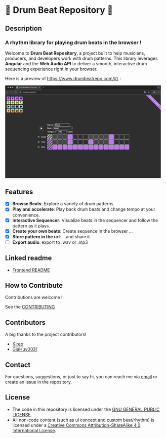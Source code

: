 # 🥁 Drum Beat Repository 🥁

## Description
### A rhythm library for playing drum beats in the browser !

Welcome to **Drum Beat Repository**, a project built to help musicians, producers, and developers work with drum patterns.
This library leverages **Angular** and the **Web Audio API** to deliver a smooth, interactive drum sequencing experience right in your browser.

Here is a preview of https://www.drumbeatrepo.com/#/ :

![app.png](app.png)

## Features

- [x] **Browse Beats**: Explore a variety of drum patterns.
- [x] **Play and accelerate**: Play back drum beats and change tempo at your convenience.
- [x] **Interactive Sequencer**: Visualize beats in the sequencer and follow the pattern as it plays.
- [x] **Create your own beats**: Create sequence in the browser ...
- [x] **Store pattern in the url**: ...and share it
- [ ] **Export audio**: export to .wav or .mp3

## Linked readme

- [Frontend README](frontend/README.md)

## How to Contribute

Contributions are welcome !

See the [CONTRIBUTING](CONTRIBUTING.md)

## Contributors

A big thanks to the project contributors!
- [Kireo](https://github.com/khg051203)
- [GiaHuy0031](https://github.com/GiaHuy0031)

## Contact

For questions, suggestions, or just to say hi, you can reach me via [email](mailto:bab07ali@gmail.com) or create an issue in the repository.

## License

- The code in this repository is licensed under the [GNU GENERAL PUBLIC LICENSE](LICENSE).
- All non-code content (such as ui concept and custom beat/rhythm) is licensed under a [Creative Commons Attribution-ShareAlike 4.0 International License](https://creativecommons.org/licenses/by-sa/4.0/).
